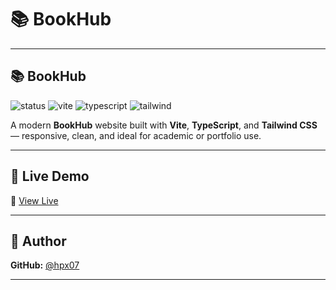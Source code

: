 # 📚 BookHub

---

## 📚 BookHub  
![status](https://img.shields.io/badge/status-in%20progress-yellow) 
![vite](https://img.shields.io/badge/built%20with-Vite-646CFF?logo=vite)
![typescript](https://img.shields.io/badge/code-TypeScript-blue?logo=typescript)
![tailwind](https://img.shields.io/badge/styling-TailwindCSS-38bdf8?logo=tailwindcss)
<!--![node](https://img.shields.io/badge/backend-Node.js-6DA55F?logo=node.js) -->

A modern **BookHub** website built with **Vite**, **TypeScript**, and **Tailwind CSS** — responsive, clean, and ideal for academic or portfolio use.

---

## 🚀 Live Demo

🔗 [View Live](https://hpx07-bookhub.netlify.app)

---

## 🙋 Author

**GitHub:** [@hpx07](https://github.com/hpx07)  

---

